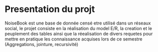 # Presentation du projt
NoiseBook est une base de donnée censé etre utilisé dans un réseaux social, le projet consiste en la réalisation du model E/R, la creation et le peuplement des tables ainsi que la réealisation de divers requetes pour mettre en pratique les connaissance acquises lors de ce semestre (Aggregations, jointure, recursivité) 

